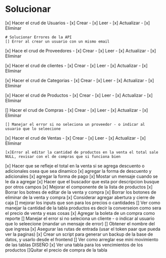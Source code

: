 # Solucionar

[x] Hacer el crud de Usuarios - [x] Crear - [x] Leer - [x] Actualizar - [x] Eliminar

    # Solucionar Errores de la API
    [] Error al crear un usuario con un mismo email

[x] Hace el crud de Proveedores - [x] Crear - [x] Leer - [x] Actualizar - [x] Eliminar

[x] Hacer el crud de clientes - [x] Crear - [x] Leer - [x] Actualizar - [x] Eliminar

[x] Hacer el crud de Categorias - [x] Crear - [x] Leer - [x] Actualizar - [x] Eliminar

[x] Hacer el crud de Productos - [x] Crear - [x] Leer - [x] Actualizar - [x] Eliminar

[] Hacer el crud de Compras - [x] Crear - [x] Leer - [x] Actualizar - [x] Eliminar

    [] Manejar el error si no seleciona un proveedor - o indicar al usuario que lo seleecione

[x] Hacer el crud de Ventas - [x] Crear - [x] Leer - [x] Actualizar - [x] Eliminar

    [x]Error al editar la cantidad de productos en la venta el total sale NULL, revisar con el de compras que si funciona bien

[x] Hacer que se refleje el total en la venta si se agrega descuento o adicionales osea que sea dinamico
[x] agregar la forma de descuento y adicionales
[x] agregar la forma de pago
[x] Mostar un mensaje cuando se le da a agregar
[x] Hacer que el buscador que esta por descripcion busque por otros campos
[x] Mejorar el componente de la lista de productos
[x] Borrar los botnes de editar de la venta y compra
[x] Borrar los botones de eliminar de la venta y compra
[x] Considerar agregar abertura y cierre de caja
[] mejorar los inputs que son para los precios o cantidades
[] Ver como manejar la cantidad de la tabla productos es decir la converseion como sera el precio de venta y esas cosas
[x] Agregar la boleta de un compra como reporte
[] Manejar el error si no seleciona un cliente - o indicar al usuario que lo seleecione (mandar un mensaje de error)
[] Obtener el nombre del que ingresa
[x] Asegurar las rutas de entrada (usar el token paar que pueda ver la paginas)
[x] Crear un script para generar un backup de la base de datos, y usarlo desde el frontend
[] Ver como arreglar ese mini movimiento de las tablas DISEÑO
[x] Ver una tabla para los vencimientos de los productos
[]Quitar el precio de compra de la tabla
